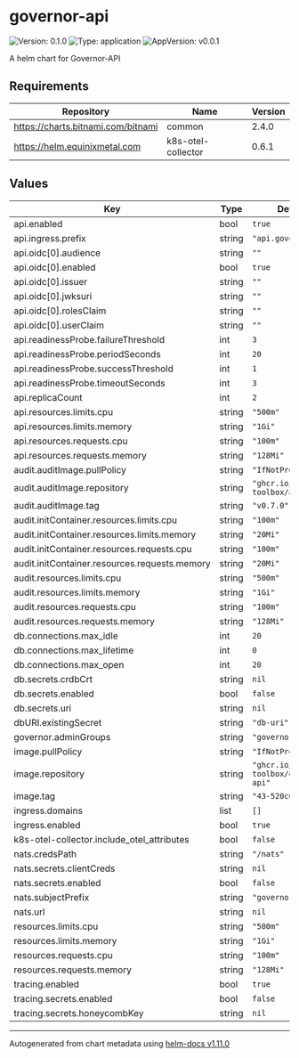 # governor-api

![Version: 0.1.0](https://img.shields.io/badge/Version-0.1.0-informational?style=flat-square) ![Type: application](https://img.shields.io/badge/Type-application-informational?style=flat-square) ![AppVersion: v0.0.1](https://img.shields.io/badge/AppVersion-v0.0.1-informational?style=flat-square)

A helm chart for Governor-API

## Requirements

| Repository | Name | Version |
|------------|------|---------|
| https://charts.bitnami.com/bitnami | common | 2.4.0 |
| https://helm.equinixmetal.com | k8s-otel-collector | 0.6.1 |

## Values

| Key | Type | Default | Description |
|-----|------|---------|-------------|
| api.enabled | bool | `true` |  |
| api.ingress.prefix | string | `"api.governor"` |  |
| api.oidc[0].audience | string | `""` |  |
| api.oidc[0].enabled | bool | `true` |  |
| api.oidc[0].issuer | string | `""` |  |
| api.oidc[0].jwksuri | string | `""` |  |
| api.oidc[0].rolesClaim | string | `""` |  |
| api.oidc[0].userClaim | string | `""` |  |
| api.readinessProbe.failureThreshold | int | `3` |  |
| api.readinessProbe.periodSeconds | int | `20` |  |
| api.readinessProbe.successThreshold | int | `1` |  |
| api.readinessProbe.timeoutSeconds | int | `3` |  |
| api.replicaCount | int | `2` |  |
| api.resources.limits.cpu | string | `"500m"` |  |
| api.resources.limits.memory | string | `"1Gi"` |  |
| api.resources.requests.cpu | string | `"100m"` |  |
| api.resources.requests.memory | string | `"128Mi"` |  |
| audit.auditImage.pullPolicy | string | `"IfNotPresent"` |  |
| audit.auditImage.repository | string | `"ghcr.io/metal-toolbox/audittail"` |  |
| audit.auditImage.tag | string | `"v0.7.0"` |  |
| audit.initContainer.resources.limits.cpu | string | `"100m"` |  |
| audit.initContainer.resources.limits.memory | string | `"20Mi"` |  |
| audit.initContainer.resources.requests.cpu | string | `"100m"` |  |
| audit.initContainer.resources.requests.memory | string | `"20Mi"` |  |
| audit.resources.limits.cpu | string | `"500m"` |  |
| audit.resources.limits.memory | string | `"1Gi"` |  |
| audit.resources.requests.cpu | string | `"100m"` |  |
| audit.resources.requests.memory | string | `"128Mi"` |  |
| db.connections.max_idle | int | `20` |  |
| db.connections.max_lifetime | int | `0` |  |
| db.connections.max_open | int | `20` |  |
| db.secrets.crdbCrt | string | `nil` |  |
| db.secrets.enabled | bool | `false` |  |
| db.secrets.uri | string | `nil` |  |
| dbURI.existingSecret | string | `"db-uri"` |  |
| governor.adminGroups | string | `"governor-admins"` |  |
| image.pullPolicy | string | `"IfNotPresent"` |  |
| image.repository | string | `"ghcr.io/metal-toolbox/governor-api"` |  |
| image.tag | string | `"43-520c6716"` |  |
| ingress.domains | list | `[]` |  |
| ingress.enabled | bool | `true` |  |
| k8s-otel-collector.include_otel_attributes | bool | `false` |  |
| nats.credsPath | string | `"/nats"` |  |
| nats.secrets.clientCreds | string | `nil` |  |
| nats.secrets.enabled | bool | `false` |  |
| nats.subjectPrefix | string | `"governor.events"` |  |
| nats.url | string | `nil` |  |
| resources.limits.cpu | string | `"500m"` |  |
| resources.limits.memory | string | `"1Gi"` |  |
| resources.requests.cpu | string | `"100m"` |  |
| resources.requests.memory | string | `"128Mi"` |  |
| tracing.enabled | bool | `true` |  |
| tracing.secrets.enabled | bool | `false` |  |
| tracing.secrets.honeycombKey | string | `nil` |  |

----------------------------------------------
Autogenerated from chart metadata using [helm-docs v1.11.0](https://github.com/norwoodj/helm-docs/releases/v1.11.0)
